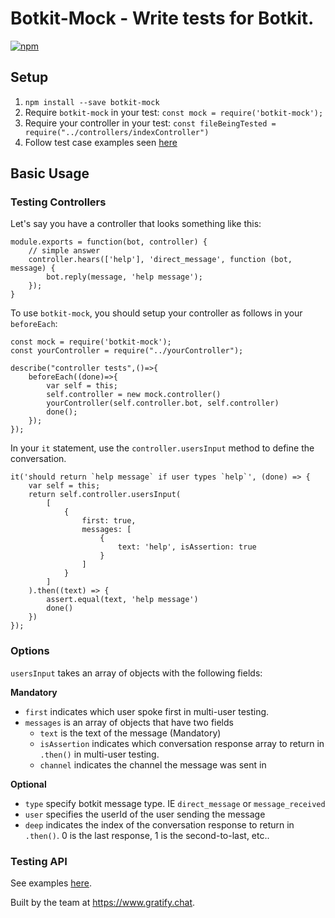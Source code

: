 # Botkit-Mock - Write tests for Botkit.
[![npm](https://img.shields.io/npm/l/botkit.svg)](https://spdx.org/licenses/MIT)

## Setup ##

1. `npm install --save botkit-mock`
2. Require `botkit-mock` in your test: `const mock = require('botkit-mock');`
3. Require your controller in your test: `const fileBeingTested = require("../controllers/indexController")`
4. Follow test case examples seen [here](https://github.com/gratifychat/botkit-mock/tree/master/test)

## Basic Usage ##

### Testing Controllers ###

Let's say you have a controller that looks something like this:

```
module.exports = function(bot, controller) {
    // simple answer
    controller.hears(['help'], 'direct_message', function (bot, message) {
        bot.reply(message, 'help message');
    });
}
```

To use `botkit-mock`, you should setup your controller as follows in your `beforeEach`:

```
const mock = require('botkit-mock');
const yourController = require("../yourController");

describe("controller tests",()=>{
    beforeEach((done)=>{
        var self = this;
        self.controller = new mock.controller()
        yourController(self.controller.bot, self.controller)
        done();
    });
});
```

In your `it` statement, use the `controller.usersInput` method to define the conversation.

```
it('should return `help message` if user types `help`', (done) => {
    var self = this;
    return self.controller.usersInput(
        [
            {
                first: true,
                messages: [
                    {
                        text: 'help', isAssertion: true
                    }
                ]
            }
        ]
    ).then((text) => {
        assert.equal(text, 'help message')
        done()
    })
});
```

### Options ###
`usersInput` takes an array of objects with the following fields:

**Mandatory**
- `first` indicates which user spoke first in multi-user testing.
- `messages` is an array of objects that have two fields
    - `text` is the text of the message (Mandatory)
    - `isAssertion` indicates which conversation response array to return in `.then()` in multi-user testing.
    - `channel` indicates the channel the message was sent in

**Optional**
- `type` specify botkit message type. IE `direct_message` or `message_received` 
- `user` specifies the userId of the user sending the message
- `deep` indicates the index of the conversation response to return in `.then()`. 0 is the last response, 1 is the second-to-last, etc..


### Testing API ###
See examples [here](https://github.com/gratifychat/botkit-mock/blob/master/test/apiMochaSpec.js).

Built by the team at https://www.gratify.chat.

